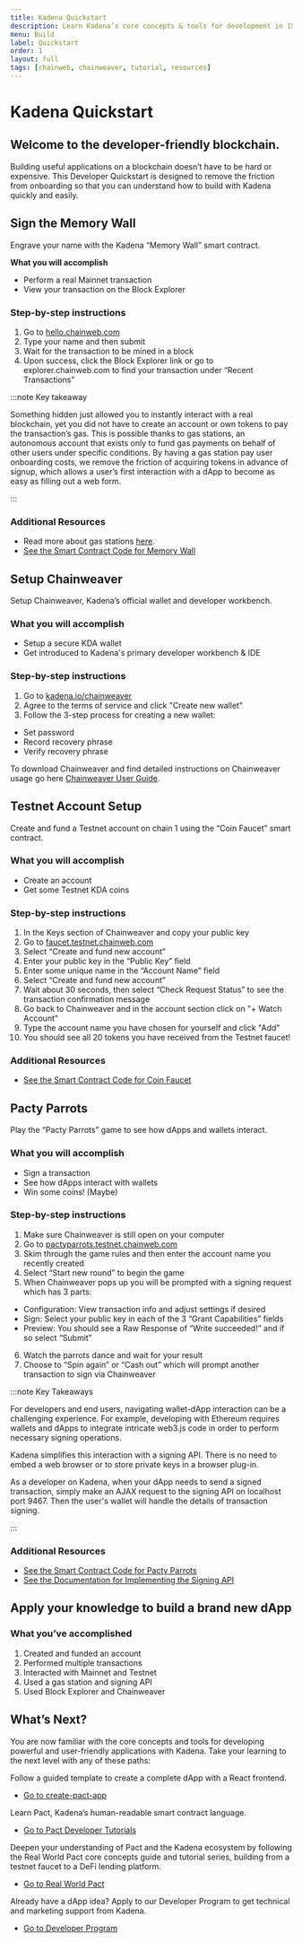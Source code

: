 ```yaml
---
title: Kadena Quickstart
description: Learn Kadena’s core concepts & tools for development in 15 minutes
menu: Build
label: Quickstart
order: 1
layout: full
tags: [chainweb, chainweaver, tutorial, resources]
---
```


# Kadena Quickstart

## Welcome to the developer-friendly blockchain.

Building useful applications on a blockchain doesn’t have to be hard or
expensive. This Developer Quickstart is designed to remove the friction from
onboarding so that you can understand how to build with Kadena quickly and
easily.

## Sign the Memory Wall

Engrave your name with the Kadena “Memory Wall” smart contract.

**What you will accomplish**

- Perform a real Mainnet transaction
- View your transaction on the Block Explorer

### Step-by-step instructions

1. Go to [hello.chainweb.com](https://hello.chainweb.com)
2. Type your name and then submit
3. Wait for the transaction to be mined in a block
4. Upon success, click the Block Explorer link or go to explorer.chainweb.com to
   find your transaction under “Recent Transactions”

:::note Key takeaway

Something hidden just allowed you to instantly interact with a real blockchain,
yet you did not have to create an account or own tokens to pay the transaction’s
gas. This is possible thanks to gas stations, an autonomous account that exists
only to fund gas payments on behalf of other users under specific conditions. By
having a gas station pay user onboarding costs, we remove the friction of
acquiring tokens in advance of signup, which allows a user’s first interaction
with a dApp to become as easy as filling out a web form.

:::

### Additional Resources

- Read more about gas stations
  [here](https://medium.com/kadena-io/the-first-crypto-gas-station-is-now-on-kadenas-blockchain-6dc43b4b3836).
- [See the Smart Contract Code for Memory Wall](https://github.com/kadena-io/developer-scripts/tree/master/pact/dapp-contracts/memory-wall)

## Setup Chainweaver

Setup Chainweaver, Kadena’s official wallet and developer workbench.

### What you will accomplish

- Setup a secure KDA wallet
- Get introduced to Kadena's primary developer workbench & IDE

### Step-by-step instructions

1. Go to [kadena.io/chainweaver](https://kadena.io/chainweaver-tos/)
2. Agree to the terms of service and click "Create new wallet"
3. Follow the 3-step process for creating a new wallet:

- Set password
- Record recovery phrase
- Verify recovery phrase

To download Chainweaver and find detailed instructions on Chainweaver usage go
here [Chainweaver User Guide](/docs/kadena/wallets/chainweaver).

## Testnet Account Setup

Create and fund a Testnet account on chain 1 using the “Coin Faucet” smart
contract.

### What you will accomplish

- Create an account
- Get some Testnet KDA coins

### Step-by-step instructions

1. In the Keys section of Chainweaver and copy your public key
2. Go to [faucet.testnet.chainweb.com](https://faucet.testnet.chainweb.com/)
3. Select “Create and fund new account”
4. Enter your public key in the “Public Key” field
5. Enter some unique name in the “Account Name” field
6. Select “Create and fund new account”
7. Wait about 30 seconds, then select “Check Request Status” to see the
   transaction confirmation message
8. Go back to Chainweaver and in the account section click on "+ Watch Account"
9. Type the account name you have chosen for yourself and click "Add"
10. You should see all 20 tokens you have received from the Testnet faucet!

### Additional Resources

- [See the Smart Contract Code for Coin Faucet](https://github.com/kadena-io/developer-scripts/tree/master/pact/dapp-contracts/faucet)

## Pacty Parrots

Play the “Pacty Parrots” game to see how dApps and wallets interact.

### What you will accomplish

- Sign a transaction
- See how dApps interact with wallets
- Win some coins! (Maybe)

### Step-by-step instructions

1. Make sure Chainweaver is still open on your computer
2. Go to
   [pactyparrots.testnet.chainweb.com](http://pactyparrots.testnet.chainweb.com/)
3. Skim through the game rules and then enter the account name you recently
   created
4. Select “Start new round” to begin the game
5. When Chainweaver pops up you will be prompted with a signing request which
   has 3 parts:

- Configuration: View transaction info and adjust settings if desired
- Sign: Select your public key in each of the 3 “Grant Capabilities” fields
- Preview: You should see a Raw Response of “Write succeeded!” and if so select
  “Submit”

6. Watch the parrots dance and wait for your result
7. Choose to “Spin again” or “Cash out” which will prompt another transaction to
   sign via Chainweaver

:::note Key Takeaways

For developers and end users, navigating wallet-dApp interaction can be a
challenging experience. For example, developing with Ethereum requires wallets
and dApps to integrate intricate web3.js code in order to perform necessary
signing operations.

Kadena simplifies this interaction with a signing API. There is no need to embed
a web browser or to store private keys in a browser plug-in.

As a developer on Kadena, when your dApp needs to send a signed transaction,
simply make an AJAX request to the signing API on localhost port 9467. Then the
user's wallet will handle the details of transaction signing.

:::

### Additional Resources

- [See the Smart Contract Code for Pacty Parrots](https://github.com/kadena-io/developer-scripts/tree/master/pact/dapp-contracts/pacty-parrot)
- [See the Documentation for Implementing the Signing API](https://kadena-io.github.io/signing-api/)

## Apply your knowledge to build a brand new dApp

### What you’ve accomplished

1. Created and funded an account
2. Performed multiple transactions
3. Interacted with Mainnet and Testnet
4. Used a gas station and signing API
5. Used Block Explorer and Chainweaver

## What’s Next?

You are now familiar with the core concepts and tools for developing powerful
and user-friendly applications with Kadena. Take your learning to the next level
with any of these paths:

Follow a guided template to create a complete dApp with a React frontend.

- [Go to create-pact-app](https://github.com/kadena-io/create-pact-app)

Learn Pact, Kadena’s human-readable smart contract language.

- [Go to Pact Developer Tutorials](/docs/pact)

Deepen your understanding of Pact and the Kadena ecosystem by following the Real
World Pact core concepts guide and tutorial series, building from a testnet
faucet to a DeFi lending platform.

- [Go to Real World Pact](https://github.com/thomashoneyman/real-world-pact)

Already have a dApp idea? Apply to our Developer Program to get technical and
marketing support from Kadena.

- [Go to Developer Program](/docs/build/support)
